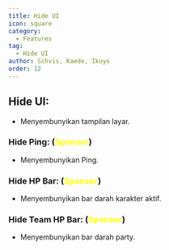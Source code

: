 ```yaml
---
title: Hide UI
icon: square
category:
  - Features
tag:
  - Hide UI
author: Schvis, Kaede, Ikuyo
order: 12
---
```


## Hide UI:
- Menyembunyikan tampilan layar.
### Hide Ping: (<span style='color:yellow;'>Sponsor</span>)
- Menyembunyikan Ping. 
### Hide HP Bar: (<span style='color:yellow;'>Sponsor</span>)
- Menyembunyikan bar darah karakter aktif.
### Hide Team HP Bar: (<span style='color:yellow;'>Sponsor</span>)
- Menyembunyikan bar darah party.